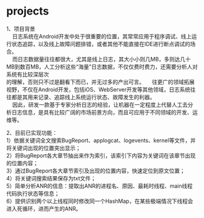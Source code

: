 # projects
1、项目背景<br>
&nbsp;&nbsp;&nbsp;&nbsp;日志系统在Android开发中处于很重要的位置，其常常应用于程序调试、线上运行状态追踪，以及线上故障问题排错，或者其他不能直接在IDE进行断点调试的场合。<br>
&nbsp;&nbsp;&nbsp;&nbsp;而日志数据量往往都很大，尤其是线上日志，其大小小则几MB，多则达几十MB到数百MB，人工分析这些“海量”日志数据，不仅仅费时费力，还需要分析人对系统有比较深层次<br>的理解，否则只不过是翻看下而已，并无过多的产出可言。
&nbsp;&nbsp;&nbsp;&nbsp;往更广的领域拓展视野，不仅在Android开发，包括iOS、WebServer开发等其他领域，日志系统往往都是其用来记录、追踪线上系统运行状态、故障发生的利器。<br>
&nbsp;&nbsp;&nbsp;&nbsp;因此，研发一款基于专家分析日志的经验，让机器在一定程度上代替人工去分析日志信息，是具有比较广阔的市场前景方向，而且可应用于不同领域的开发、运维等。<br>

2、目前已实现功能：<br>
1）依据关键词全文搜索BugReport、applogcat、logevents、kernel等文件，并将关键词出现的位置突出显示；<br>
2）将BugReport各大章节抽出来作为索引，该索引下内容为关键词在该章节出现的位置内容；<br>
3）通过BugReport各大章节索引及出现的位置内容，快速定位到原文位置；<br>
4）将关键词搜索结果保存为txt文件；<br>
5）简单分析ANR的信息：提取出ANR的进程名、原因、最耗时线程、main线程代码执行状态等信息；<br>
6）提供识别两个以上线程同时修改同一个HashMap，在某些极端情况下线程会进入死循环，进而产生的ANR。<br>
